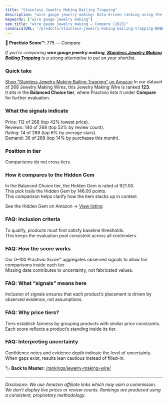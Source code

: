 ```yaml
---
title: "Stainless Jewelry Making Bailing Trapping"
description: "wire gauge jewelry making: Data-driven ranking using the Practivio Score™. Positioned by quality, value, demand, findability, momentum."
keywords: ["wire gauge jewelry making"]
seo_title: "wire gauge jewelry making — Compare (2025)"
canonicalURL: "/products/stainless-jewelry-making-bailing-trapping-B0BWTL86XZ/"
---
```


**🛒 Practivio Score™:** 775 — _Compare_


*If you're comparing **wire gauge jewelry making**, **[Stainless Jewelry Making Bailing Trapping](https://www.amazon.com/dp/B0BWTL86XZ?tag=practivio-20)** is a strong alternative to put on your shortlist.*
### Quick take
[Shop “Stainless Jewelry Making Bailing Trapping” on Amazon](https://www.amazon.com/dp/B0BWTL86XZ?tag=practivio-20)
In our dataset of 268 Jewelry Making Wires, this Jewelry Making Wire is ranked **123**.  
It sits in the **Balanced Choice tier**, where Practivio lists it under **Compare** for further evaluation.

### What the signals indicate
Price: 112 of 268 (top 42% lowest price).  
Reviews: 140 of 268 (top 53% by review count).  
Rating: 14 of 268 (top 6% by average stars).  
Demand: 36 of 268 (top 14% by purchases this month).

### Position in tier
Comparisons do not cross tiers.

### How it compares to the Hidden Gem
In the Balanced Choice tier, the Hidden Gem is rated at 921.00.  
This pick trails the Hidden Gem by 146.00 points.  
This comparison helps clarify how the item stacks up in context.  

See the Hidden Gem on Amazon → [View listing](https://www.amazon.com/dp/B000P42O3C?tag=practivio-20)

### FAQ: Inclusion criteria
To qualify, products must first satisfy baseline thresholds.  
This keeps the evaluation pool consistent across all contenders.

### FAQ: How the score works
Our 0–100 Practivio Score™ aggregates observed signals to allow fair comparisons inside each tier.  
Missing data contributes to uncertainty, not fabricated values.

### FAQ: What “signals” means here
Inclusion of signals ensures that each product’s placement is driven by observed evidence, not assumptions.

### FAQ: Why price tiers?
Tiers establish fairness by grouping products with similar price constraints.  
Each score reflects a product’s standing inside its tier.

### FAQ: Interpreting uncertainty
Confidence notes and evidence depth indicate the level of uncertainty.  
When gaps exist, results lean cautious instead of filled-in.

<!-- Missing template for Compare/CompareWithinPriceClass -->


🏷️ **Back to Master:** [/rankings/jewelry-making-wire/](/rankings/jewelry-making-wire/)

---
_Disclosure: We use Amazon affiliate links which may earn a commission. We don’t display live prices or review counts. Rankings are produced using a consistent, proprietary methodology._
